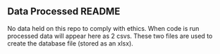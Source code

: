 ## Data Processed README

No data held on this repo to comply with ethics. When code is run processed data will appear here as 2 csvs. These two files are used to create the database file (stored as an xlsx). 

